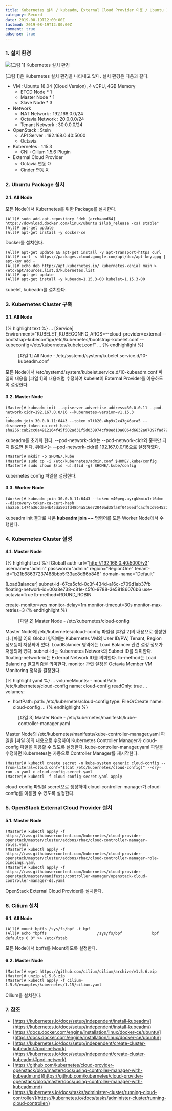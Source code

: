 ```yaml
---
title: Kubernetes 설치 / kubeadm, External Cloud Provider 이용 / Ubuntu 18.04, OpenStack 환경
category: Record
date: 2019-08-19T12:00:00Z
lastmod: 2019-08-19T12:00:00Z
comment: true
adsense: true
---
```


### 1. 설치 환경

![[그림 1] Kubernetes 설치 환경]({{site.baseurl}}/images/record/Kubernetes_Install_kubeadm_External_Cloud_Provider_Ubuntu_18.04_OpenStack/Environment.PNG)

[그림 1]은 Kubernetes 설치 환경을 나타내고 있다. 설치 환경은 다음과 같다.
* VM : Ubuntu 18.04 (Cloud Version), 4 vCPU, 4GB Memory
  * ETCD Node * 1
  * Master Node * 1
  * Slave Node * 3
* Network
  * NAT Network : 192.168.0.0/24
  * Octavia Network : 20.0.0.0/24
  * Tenant Network : 30.0.0.0/24
* OpenStack : Stein
  * API Server : 192.168.0.40:5000
  * Octavia
* Kubernetes : 1.15.3
  * CNI : Cilium 1.5.6 Plugin
* External Cloud Provider
  * Octavia 연동 O
  * Cinder 연동 X

### 2. Ubuntu Package 설치

#### 2.1. All Node

모든 Node에서 Kubernetes를 위한 Package를 설치한다.

~~~
(All)# sudo add-apt-repository "deb [arch=amd64] https://download.docker.com/linux/ubuntu $(lsb_release -cs) stable"
(All)# apt-get update
(All)# apt-get install -y docker-ce
~~~

Docker를 설치한다.

~~~
(All)# apt-get update && apt-get install -y apt-transport-https curl
(All)# curl -s https://packages.cloud.google.com/apt/doc/apt-key.gpg | apt-key add -
(All)# echo deb http://apt.kubernetes.io/ kubernetes-xenial main > /etc/apt/sources.list.d/kubernetes.list
(All)# apt-get update
(All)# apt-get install -y kubeadm=1.15.3-00 kubelet=1.15.3-00
~~~

kubelet, kubeadm를 설치한다.

### 3. Kubernetes Cluster 구축

#### 3.1. All Node

{% highlight text %}
...
[Service]
Environment="KUBELET_KUBECONFIG_ARGS=--cloud-provider=external --bootstrap-kubeconfig=/etc/kubernetes/bootstrap-kubelet.conf --kubeconfig=/etc/kubernetes/kubelet.conf"
...
{% endhighlight %}
<figure>
<figcaption class="caption">[파일 1] All Node - /etc/systemd/system/kubelet.service.d/10-kubeadm.conf</figcaption>
</figure>

모든 Node에서 /etc/systemd/system/kubelet.service.d/10-kubeadm.conf 파일의 내용을 [파일 1]의 내용처럼 수정하여 kubelet이 External Provider를 이용하도록 설정한다.

#### 3.2. Master Node

~~~
(Master)# kubeadm init --apiserver-advertise-address=30.0.0.11 --pod-network-cidr=192.167.0.0/16 --kubernetes-version=v1.15.3
...
kubeadm join 30.0.0.11:6443 --token x7tk20.4hp9x2x43g46ara5 --discovery-token-ca-cert-hash sha256:cab2cc0a4912164f45f502ad31f5d038974cf98ed10a6064d6632a07097fad79
~~~

kubeadm를 초기화 한다. --pod-network-cidr는 --pod-network-cidr와 중복만 되지 않으면 된다. 위에서는 --pod-network-cidr를 192.167.0.0/16으로 설정하였다.

~~~
(Master)# mkdir -p $HOME/.kube 
(Master)# sudo cp -i /etc/kubernetes/admin.conf $HOME/.kube/config
(Master)# sudo chown $(id -u):$(id -g) $HOME/.kube/config
~~~

kubernetes config 파일을 설정한다.

#### 3.3. Worker Node

~~~
(Worker)# kubeadm join 30.0.0.11:6443 --token v40peg.uyrgkkmiu1rl6dmn --discovery-token-ca-cert-hash sha256:1474a36cdae4b45da503fd48b4a516e72040ad35fa8f0456edfcacf9cd954522
~~~

kubeadm init 결과로 나온 **kubeadm join ~~** 명령어를 모든 Worker Node에서 수행한다.

### 4. Kubernetes Cluster 설정

#### 4.1. Master Node

{% highlight text %}
[Global]
auth-url="http://192.168.0.40:5000/v3"
username="admin"
password="admin"
region="RegionOne"
tenant-id="b21b68637237488bbb5f33ac8d86b848"
domain-name="Default"

[LoadBalancer]
subnet-id=67ca5cfd-0c3f-434d-a16c-c709d1ab37fb
floating-network-id=00a8e738-c81e-45f6-9788-3e58186076b6
use-octavia=True
lb-method=ROUND_ROBIN

create-monitor=yes
monitor-delay=1m
monitor-timeout=30s
monitor-max-retries=3
{% endhighlight %}
<figure>
<figcaption class="caption">[파일 2] Master Node - /etc/kubernetes/cloud-config</figcaption>
</figure>

Master Node에 /etc/kubernetes/cloud-config 파일을 [파일 2]의 내용으로 생성한다. [파일 2]의 Global 영역에는 Kubernetes VM의 User ID/PW, Tenant, Region 정보등이 저장되어 있다. LoadBalancer 영역에는 Load Balancer 관련 설정 정보가 저장되어 있다. subnet-id는 Kubernetes Network의 Subnet ID를 의미한다. floating-network-id는 External Network ID를 의미한다. lb-method는 Load Balancing 알고리즘을 의미한다. monitor 관련 설정은 Octavia Member VM Monitoring 정책을 결정한다.

{% highlight yaml %}
...
    volumeMounts:
    - mountPath: /etc/kubernetes/cloud-config
      name: cloud-config
      readOnly: true
...
  volumes:
  - hostPath:
      path: /etc/kubernetes/cloud-config
      type: FileOrCreate
    name: cloud-config
...
{% endhighlight %}
<figure>
<figcaption class="caption">[파일 3] Master Node - /etc/kubernetes/manifests/kube-controller-manager.yaml</figcaption>
</figure>

Master Node의 /etc/kubernetes/manifests/kube-controller-manager.yaml 파일을 [파일 3]의 내용으로 수정하여 Kubernetes Controller Manager가 cloud-config 파일을 이용할 수 있도록 설정한다. kube-controller-manager.yaml 파일을 수정하면 Kubernetes는 자동으로 Controller Manager를 재시작한다.

~~~
(Master)# kubectl create secret -n kube-system generic cloud-config --from-literal=cloud.conf="$(cat /etc/kubernetes/cloud-config)" --dry-run -o yaml > cloud-config-secret.yaml
(Master)# kubectl -f cloud-config-secret.yaml apply
~~~

cloud-config 파일을 secret으로 생성하여 cloud-controller-manager가 cloud-config를 이용할 수 있도록 설정한다.

### 5. OpenStack External Cloud Provider 설치

#### 5.1. Master Node

~~~
(Master)# kubectl apply -f https://raw.githubusercontent.com/kubernetes/cloud-provider-openstack/master/cluster/addons/rbac/cloud-controller-manager-roles.yaml
(Master)# kubectl apply -f https://raw.githubusercontent.com/kubernetes/cloud-provider-openstack/master/cluster/addons/rbac/cloud-controller-manager-role-bindings.yaml
(Master)# kubectl apply -f https://raw.githubusercontent.com/kubernetes/cloud-provider-openstack/master/manifests/controller-manager/openstack-cloud-controller-manager-ds.yaml
~~~

OpenStack External Cloud Provider를 설치한다.

### 6. Cilium 설치

#### 6.1. All Node

~~~
(All)# mount bpffs /sys/fs/bpf -t bpf
(All)# echo "bpffs                      /sys/fs/bpf             bpf     defaults 0 0" >> /etc/fstab
~~~

모든 Node에서 bpffs를 Mount하도록 설정한다. 

#### 6.2. Master Node

~~~
(Master)# wget https://github.com/cilium/cilium/archive/v1.5.6.zip
(Master)# unzip v1.5.6.zip
(Master)# kubectl apply -f cilium-1.5.6/examples/kubernetes/1.15/cilium.yaml
~~~

Cilium을 설치한다.

### 7. 참조

* [https://kubernetes.io/docs/setup/independent/install-kubeadm/](https://kubernetes.io/docs/setup/independent/install-kubeadm/)
* [https://docs.docker.com/engine/installation/linux/docker-ce/ubuntu/](https://docs.docker.com/engine/installation/linux/docker-ce/ubuntu/)
* [https://kubernetes.io/docs/setup/independent/create-cluster-kubeadm/#pod-network](https://kubernetes.io/docs/setup/independent/create-cluster-kubeadm/#pod-network)
* [https://github.com/kubernetes/cloud-provider-openstack/blob/master/docs/using-controller-manager-with-kubeadm.md](https://github.com/kubernetes/cloud-provider-openstack/blob/master/docs/using-controller-manager-with-kubeadm.md)
* [https://kubernetes.io/docs/tasks/administer-cluster/running-cloud-controller/](https://kubernetes.io/docs/tasks/administer-cluster/running-cloud-controller/)
